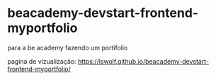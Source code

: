 # beacademy-devstart-frontend-myportfolio
para a be academy fazendo um portifolio

pagina de vizualização: https://lswolf.github.io/beacademy-devstart-frontend-myportfolio/
